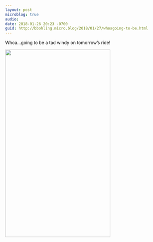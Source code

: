 ```yaml
---
layout: post
microblog: true
audio: 
date: 2018-01-26 20:23 -0700
guid: http://bbohling.micro.blog/2018/01/27/whoagoing-to-be.html
---
```

Whoa...going to be a tad windy on tomorrow’s ride!

<img src="http://micro.brandonbohling.com/uploads/2018/076a86f36b.jpg" width="337" height="600" />
